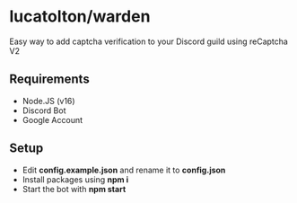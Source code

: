# lucatolton/warden
Easy way to add captcha verification to your Discord guild using reCaptcha V2


## Requirements
- Node.JS (v16)
- Discord Bot
- Google Account

## Setup
- Edit **config.example.json** and rename it to **config.json**
- Install packages using **npm i**
- Start the bot with **npm start**